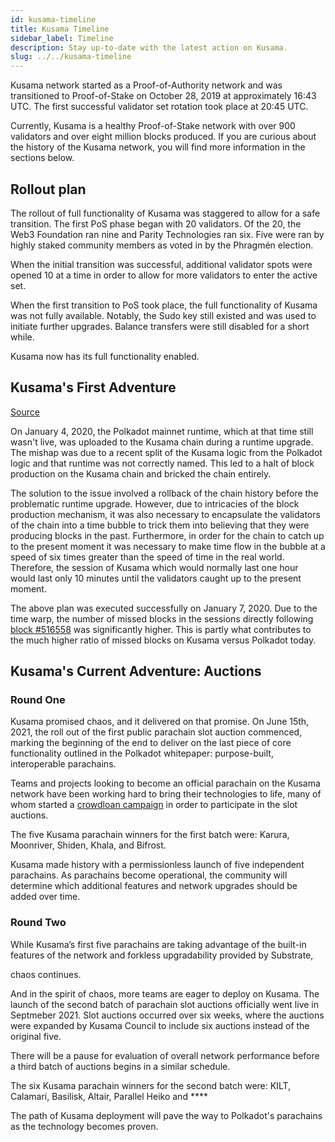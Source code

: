 ```yaml
---
id: kusama-timeline
title: Kusama Timeline
sidebar_label: Timeline
description: Stay up-to-date with the latest action on Kusama.
slug: ../../kusama-timeline
---
```


Kusama network started as a Proof-of-Authority network and was transitioned to Proof-of-Stake on
October 28, 2019 at approximately 16:43 UTC. The first successful validator set rotation
took place at 20:45 UTC.

Currently, Kusama is a healthy Proof-of-Stake network with over 900 validators and over eight
million blocks produced. If you are curious about the history of the Kusama network, you will find
more information in the sections below.

## Rollout plan

The rollout of full functionality of Kusama was staggered to allow for a safe transition. The first
PoS phase began with 20 validators. Of the 20, the Web3 Foundation ran nine and Parity Technologies
ran six. Five were ran by highly staked community members as voted in by the Phragmén election.

When the initial transition was successful, additional validator spots were opened 10 at a time in
order to allow for more validators to enter the active set.

When the first transition to PoS took place, the full functionality of Kusama was not fully
available. Notably, the Sudo key still existed and was used to initiate further upgrades. Balance
transfers were still disabled for a short while.

Kusama now has its full functionality enabled.

## Kusama's First Adventure

[Source](https://polkadot.network/kusamas-first-adventure/)

On January 4, 2020, the Polkadot mainnet runtime, which at that time still wasn't live, was
uploaded to the Kusama chain during a runtime upgrade. The mishap was due to a recent split of the
Kusama logic from the Polkadot logic and that runtime was not correctly named. This led to a halt of
block production on the Kusama chain and bricked the chain entirely.

The solution to the issue involved a rollback of the chain history before the problematic runtime
upgrade. However, due to intricacies of the block production mechanism, it was also
necessary to encapsulate the validators of the chain into a time bubble to trick them into believing
that they were producing blocks in the past. Furthermore, in order for the chain to catch up to the
present moment it was necessary to make time flow in the bubble at a speed of six times greater than
the speed of time in the real world. Therefore, the session of Kusama which would normally last one
hour would last only 10 minutes until the validators caught up to the present moment.

The above plan was executed successfully on January 7, 2020. Due to the time warp, the number of
missed blocks in the sessions directly following
[block #516558](https://polkascan.io/kusama/block/516558) was significantly higher. This is partly
what contributes to the much higher ratio of missed blocks on Kusama versus Polkadot today.

## Kusama's Current Adventure: Auctions

### Round One

Kusama promised chaos, and it delivered on that promise. On June 15th, 2021, the roll out of the
first public parachain slot auction commenced, marking the beginning of the end to deliver on the
last piece of core functionality outlined in the Polkadot whitepaper: purpose-built, interoperable
parachains.

Teams and projects looking to become an official parachain on the Kusama network have been working
hard to bring their technologies to life, many of whom started a
[crowdloan campaign](../../learn/learn-crowdloans.md##starting-a-crowdloan-campaign) in order to participate in
the slot auctions.

The five Kusama parachain winners for the first batch were: 
Karura, Moonriver, Shiden, Khala, and Bifrost.

Kusama made history with a permissionless launch of five independent parachains. As parachains become operational, the community will determine which additional features and network upgrades should be added over time.

### Round Two

While Kusama’s first five parachains are taking advantage of the built-in features of the network and forkless upgradability provided by Substrate,

chaos continues.

And in the spirit of chaos, more teams are eager to deploy on Kusama.
The launch of the second batch of parachain slot auctions officially went live in Septmeber 2021.
Slot auctions occurred over six weeks, where the auctions were expanded by Kusama Council to include 
six auctions instead of the original five. 

There will be a pause for evaluation of overall network performance before a third batch of auctions begins 
in a similar schedule.

The six Kusama parachain winners for the second batch were: 
KILT, Calamari, Basilisk, Altair, Parallel Heiko and ****

The path of Kusama deployment will pave the way to Polkadot's parachains as the technology becomes proven.
